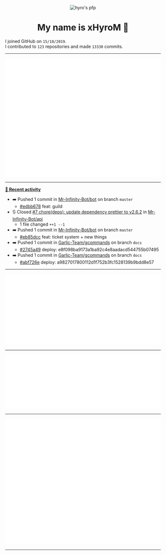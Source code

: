 <p align="center">
    <img src="https://avatars.githubusercontent.com/u/56601352" width="192" alt="hyro's pfp" />
    <h1 align="center">My name is xHyroM 👋</h1>
</p>

I joined GitHub on `15/10/2019`.  
I contributed to `123` repositories and made `13330` commits.  

___

<img src="https://github.com/xHyroM/xHyroM/blob/master/.cache/base.svg">

___

**[📰 Recent activity](https://github.com/xHyroM)**
* ➡️ Pushed 1 commit in [Mr-Infinity-Bot/bot](https://github.com/Mr-Infinity-Bot/bot) on branch `master`
  * [#edbb678](https://github.com/Mr-Infinity-Bot/bot/commit/edbb678) feat: guild
* 🔃 Closed [#7 chore(deps): update dependency prettier to v2.6.2](https://github.com/Mr-Infinity-Bot/api/pull/7) in [Mr-Infinity-Bot/api](https://github.com/Mr-Infinity-Bot/api)
  * 1 file changed `++1 --1`
* ➡️ Pushed 1 commit in [Mr-Infinity-Bot/bot](https://github.com/Mr-Infinity-Bot/bot) on branch `master`
  * [#eb85dcc](https://github.com/Mr-Infinity-Bot/bot/commit/eb85dcc) feat: ticket system + new things
* ➡️ Pushed 1 commit in [Garlic-Team/gcommands](https://github.com/Garlic-Team/gcommands) on branch `docs`
  * [#2745a49](https://github.com/Garlic-Team/gcommands/commit/2745a49) deploy: e8f098ba9173a1ba92c4e8aadacd544755b07495
* ➡️ Pushed 1 commit in [Garlic-Team/gcommands](https://github.com/Garlic-Team/gcommands) on branch `docs`
  * [#abf726e](https://github.com/Garlic-Team/gcommands/commit/abf726e) deploy: a9827017800112d1f752b3fc1528139b9bdd8e57


___

<img src="https://github.com/xHyroM/xHyroM/blob/master/.cache/isocalendar.svg">

___

<img src="https://github.com/xHyroM/xHyroM/blob/master/.cache/languages.svg">

___

<img src="https://github.com/xHyroM/xHyroM/blob/master/.cache/achievements.svg">

___